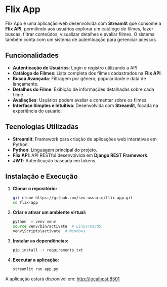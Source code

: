 # Flix App

Flix App é uma aplicação web desenvolvida com **Streamlit** que consome a **Flix API**, permitindo aos usuários explorar um catálogo de filmes, fazer buscas, filtrar conteúdos, visualizar detalhes e avaliar filmes. O sistema também conta com um sistema de autenticação para gerenciar acessos.

## Funcionalidades

- **Autenticação de Usuários**: Login e registro utilizando a API.
- **Catálogo de Filmes**: Lista completa dos filmes cadastrados na **Flix API**.
- **Busca Avançada**: Filtragem por gênero, popularidade e data de lançamento.
- **Detalhes do Filme**: Exibição de informações detalhadas sobre cada filme.
- **Avaliações**: Usuários podem avaliar e comentar sobre os filmes.
- **Interface Simples e Intuitiva**: Desenvolvida com **Streamlit**, focada na experiência do usuário.

## Tecnologias Utilizadas

- **Streamlit**: Framework para criação de aplicações web interativas em Python.
- **Python**: Linguagem principal do projeto.
- **Flix API**: API RESTful desenvolvida em **Django REST Framework**.
- **JWT**: Autenticação baseada em tokens.

## Instalação e Execução

1. **Clonar o repositório:**
   ```bash
   git clone https://github.com/seu-usuario/flix-app.git
   cd flix-app
   ```

2. **Criar e ativar um ambiente virtual:**
   ```bash
   python -m venv venv
   source venv/bin/activate  # Linux/macOS
   venv\Scripts\activate  # Windows
   ```

3. **Instalar as dependências:**
   ```bash
   pip install -r requirements.txt
   ```

4. **Executar a aplicação:**
   ```bash
   streamlit run app.py
   ```

A aplicação estará disponível em: [http://localhost:8501](http://localhost:8501)
